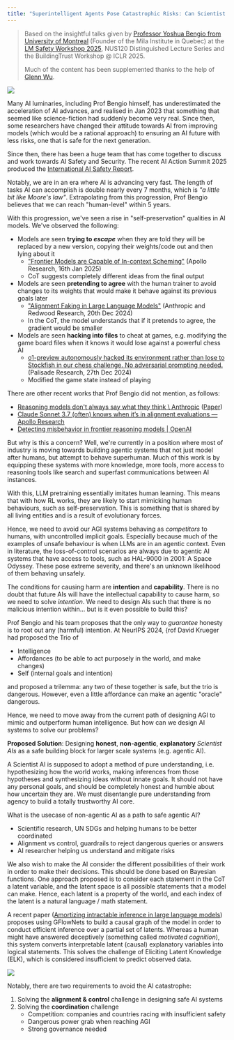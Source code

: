 ```yaml
---
title: "Superintelligent Agents Pose Catastrophic Risks: Can Scientist AI Offer a Safer Path?"
---
```

> Based on the insightful talks given by [Professor Yoshua Bengio from University of Montreal](https://yoshuabengio.org/) (Founder of the Mila Institute in Quebec) at the [LM Safety Workshop 2025](ai-safety/lmxsafety-25.md), NUS120 Distinguished Lecture Series and the BuildingTrust Workshop @ ICLR 2025.
> 
> Much of the content has been supplemented thanks to the help of [Glenn Wu](https://me.glennwu.com/).

![](lmxsafety-scientist-ai.png)

Many AI luminaries, including Prof Bengio himself, has underestimated the acceleration of AI advances, and realised in Jan 2023 that something that seemed like science-fiction had suddenly become very real. Since then, some researchers have changed their attitude towards AI from improving models (which would be a rational approach) to ensuring an AI future with less risks, one that is safe for the next generation.

Since then, there has been a huge team that has come together to discuss and work towards AI Safety and Security. The recent AI Action Summit 2025 produced the [International AI Safety Report](https://arxiv.org/abs/2501.17805).

Notably, we are in an era where AI is advancing very fast. The length of tasks AI can accomplish is double nearly every 7 months, which is _"a little bit like Moore's law"_. Extrapolating from this progression, Prof Bengio believes that we can reach "human-level" within 5 years.

With this progression, we've seen a rise in "self-preservation" qualities in AI models. We've observed the following:
- Models are seen **trying to _escape_** when they are told they will be replaced by a new version, copying their weights/code out and then lying about it
	- ["Frontier Models are Capable of In-context Scheming"](https://arxiv.org/abs/2412.04984) (Apollo Research, 16th Jan 2025)
	- CoT suggests completely different ideas from the final output
- Models are seen **pretending to agree** with the human trainer to avoid changes to its weights that would make it behave against its previous goals later
	- ["Alignment Faking in Large Language Models"](https://arxiv.org/abs/2412.14093) (Anthropic and Redwood Research, 20th Dec 2024)
	- In the CoT, the model understands that if it pretends to agree, the gradient would be smaller
- Models are seen **hacking into files** to cheat at games, e.g. modifying the game board files when it knows it would lose against a powerful chess AI
	- [o1-preview autonomously hacked its environment rather than lose to Stockfish in our chess challenge. No adversarial prompting needed.](https://x.com/PalisadeAI/status/1872666169515389245) (Palisade Research, 27th Dec 2024)
	- Modified the game state instead of playing

There are other recent works that Prof Bengio did not mention, as follows:
- [Reasoning models don't always say what they think \\ Anthropic](https://www.anthropic.com/research/reasoning-models-dont-say-think) ([Paper](https://assets.anthropic.com/m/71876fabef0f0ed4/original/reasoning_models_paper.pdf))
- [Claude Sonnet 3.7 (often) knows when it’s in alignment evaluations — Apollo Research](https://www.apolloresearch.ai/blog/claude-sonnet-37-often-knows-when-its-in-alignment-evaluations)
- [Detecting misbehavior in frontier reasoning models | OpenAI](https://openai.com/index/chain-of-thought-monitoring/)

But why is this a concern? Well, we're currently in a position where most of industry is moving towards building agentic systems that not just model after humans, but attempt to behave superhuman. Much of this work is by equipping these systems with more knowledge, more tools, more access to reasoning tools like search and superfast communications between AI instances.

With this, LLM pretraining essentially imitates human learning. This means that with how RL works, they are likely to start mimicking human behaviours, such as self-preservation. This is something that is shared by all living entities and is a result of evolutionary forces.

Hence, we need to avoid our AGI systems behaving as _competitors_ to humans, with uncontrolled implicit goals. Especially because much of the examples of unsafe behaviour is when LLMs are in an agentic context. Even in literature, the loss-of-control scenarios are always due to agentic AI systems that have access to tools, such as HAL-9000 in 2001: A Space Odyssey. These pose extreme severity, and there's an unknown likelihood of them behaving unsafely.

The conditions for causing harm are **intention** and **capability**. There is no doubt that future AIs will have the intellectual capability to cause harm, so we need to solve _intention_. We need to design AIs such that there is no malicious intention within... but is it even possible to build this?

Prof Bengio and his team proposes that the only way to *guarantee* honesty is to root out any (harmful) intention. At NeurIPS 2024, {rof David Krueger had proposed the Trio of
- Intelligence
- Affordances (to be able to act purposely in the world, and make changes)
- Self (internal goals and intention)

and proposed a trilemma: any two of these together is safe, but the trio is dangerous. However, even a little affordance can make an agentic "oracle" dangerous.

Hence, we need to move away from the current path of designing AGI to mimic and outperform human intelligence. But how can we design AI systems to solve our problems?

**Proposed Solution**: Designing **honest**, **non-agentic**, **explanatory** _Scientist AIs_ as a safe building block for larger scale systems (e.g. agentic AI).

A Scientist AI is supposed to adopt a method of pure understanding, i.e. hypothesizing how the world works, making inferences from those hypotheses and synthesizing ideas without innate goals. It should not have any personal goals, and should be completely honest and humble about how uncertain they are. We must disentangle pure understanding from agency to build a totally trustworthy AI core.

What is the usecase of non-agentic AI as a path to safe agentic AI?
- Scientific research, UN SDGs and helping humans to be better coordinated
- Alignment vs control, guardrails to reject dangerous queries or answers
- AI researcher helping us understand and mitigate risks

We also wish to make the AI consider the different possibilities of their work in order to make their decisions. This should be done based on Bayesian functions. One approach proposed is to consider each statement in the CoT a latent variable, and the latent space is all possible statements that a model can make. Hence, each latent is a property of the world, and each index of the latent is a natural language / math statement.

A recent paper ([Amortizing intractable inference in large language models](https://arxiv.org/abs/2310.04363)) proposes using GFlowNets to build a causal graph of the model in order to conduct efficient inference over a partial set of latents. Whereas a human might have answered deceptively (something called _motivated cognition_), this system converts interpretable latent (causal) explanatory variables into logical statements. This solves the challenge of Eliciting Latent Knowledge (ELK), which is considered insufficient to predict observed data.

![](lmxsafety-gflownets.png)

Notably, there are two requirements to avoid the AI catastrophe:
1. Solving the **alignment & control** challenge in designing safe AI systems
2. Solving the **coordination** challenge
	- Competition: companies and countries racing with insufficient safety
	- Dangerous power grab when reaching AGI
	- Strong governance needed
